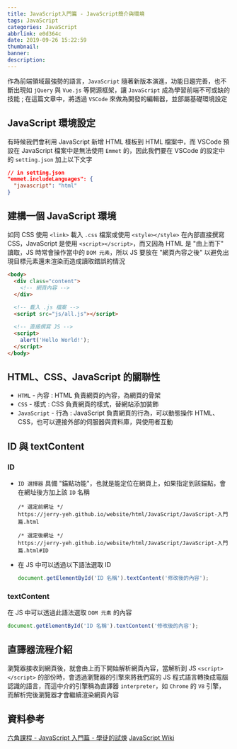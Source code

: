 ```yaml
---
title: JavaScript入門篇 - JavaScript簡介與環境
tags: JavaScript
categories: JavaScript
abbrlink: e0d364c
date: 2019-09-26 15:22:59
thumbnail:
banner:
description:
---
```


作為前端領域最強勢的語言，`JavaScript` 隨著新版本演進，功能日趨完善，也不斷出現如 `jQuery` 與 `Vue.js` 等開源框架，讓 `JavaScript` 成為學習前端不可或缺的技能 ; 在這篇文章中，將透過 `VSCode` 來做為開發的編輯器，並部屬基礎環境設定

<!-- more -->

## JavaScript 環境設定

有時候我們會利用 JavaScript 新增 HTML 樣板到 HTML 檔案中，而 VSCode 預設在 JavaScript 檔案中是無法使用 `Emmet` 的，因此我們要在 VSCode 的設定中的 `setting.json` 加上以下文字

``` json 
// in setting.json 
"emmet.includeLanguages": {
  "javascript": "html"
}
```

## 建構一個 JavaScript 環境

如同 CSS 使用 `<link>` 載入 `.css` 檔案或使用 `<style></style>` 在內部直接撰寫 CSS，JavaScript 是使用 `<script></script>`，而又因為 HTML 是 "由上而下" 讀取，JS 時常會操作當中的 `DOM 元素`，所以 JS 要放在 "網頁內容之後" 以避免出現目標元素還未渲染而造成讀取錯誤的情況

``` html  
<body>
  <div class="content">
    <!-- 網頁內容 -->
  </div>
          
  <!-- 載入 .js 檔案 --> 
  <script src="js/all.js"></script>

  <!-- 直接撰寫 JS --> 
  <script>
    alert('Hello World!');
  </script>
</body>
```

## HTML、CSS、JavaScript 的關聯性

* `HTML` - 內容 : HTML 負責網頁的內容，為網頁的骨架
* `CSS` - 樣式 : CSS 負責網頁的樣式，替網站添加裝飾
* `JavaScript` - 行為 : JavaScript 負責網頁的行為，可以動態操作 HTML、CSS，也可以連接外部的伺服器與資料庫，與使用者互動

## ID 與 textContent

### ID

* `ID 選擇器` 具備 "錨點功能"，也就是能定位在網頁上，如果指定到該錨點，會在網址後方加上該 `ID` 名稱

  ``` 
  /* 選定前網址 */ 
  https://jerry-yeh.github.io/website/html/JavaScript/JavaScript-入門篇.html

  /* 選定後網址 */ 
  https://jerry-yeh.github.io/website/html/JavaScript/JavaScript-入門篇.html#ID
  ```

* 在 JS 中可以透過以下語法選取 ID

  ``` js
  document.getElementById('ID 名稱').textContent('修改後的內容');
  ```

### textContent

在 JS 中可以透過此語法選取 `DOM 元素` 的內容

``` js
document.getElementById('ID 名稱').textContent('修改後的內容');
```

## 直譯器流程介紹

瀏覽器接收到網頁後，就會由上而下開始解析網頁內容，當解析到 JS `<script></script>` 的部份時，會透過瀏覽器的引擎來將我們寫的 JS 程式語言轉換成電腦認識的語言，而這中介的引擎稱為直譯器 `interpreter`，如 `Chrome` 的 `V8` 引擎，而解析完後瀏覽器才會繼續渲染網頁內容

## 資料參考

[六角課程 - JavaScript 入門篇 - 學徒的試煉](https://www.udemy.com/javascript-learning/)
[JavaScript Wiki](https://zh.wikipedia.org/wiki/JavaScript)